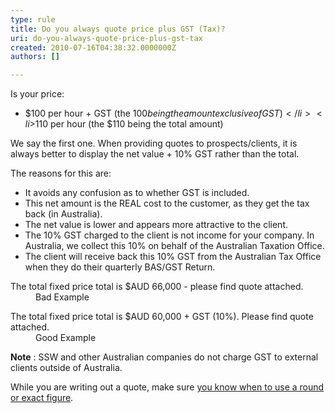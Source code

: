 ```yaml
---
type: rule
title: Do you always quote price plus GST (Tax)?
uri: do-you-always-quote-price-plus-gst-tax
created: 2010-07-16T04:38:32.0000000Z
authors: []

---
```




<span class='intro'> <p>​Is your price&#58; <br></p><ul><li>​$100 per hour + GST (the $100 being the amount exclusive of GST)</li><li>$110 per hour (the $110 being the total amount) </li></ul> </span>


  <p>We say the first one. When providing quotes to prospects/clients, it is always better to display the net value + 10% GST rather than the total. </p>
<p>The reasons for this are&#58; </p>
<ul>
    <li>It avoids any confusion as to whether GST is included. </li>
    <li>This net amount is the REAL cost to the customer, as they get the tax back (in Australia). </li>
    <li>The net value is lower and appears more attractive to the client. </li>
    <li>The 10% GST charged to the client is not income for your company. In Australia, we collect this 10% on behalf of the Australian Taxation Office. </li>
    <li>The client will receive back this 10% GST from the Australian Tax Office when they do their quarterly BAS/GST Return. </li>
</ul>
<dl class="bad">
    <dt>The total fixed price total is $AUD 66,000 - please find quote attached. </dt>
    <dd>Bad Example </dd>
</dl>
<dl class="good">
    <dt>The total fixed price total is $AUD 60,000 + GST (10%). Please find quote attached. </dt>
    <dd>Good Example </dd>
</dl>
<p><b>Note</b> &#58; SSW and other Australian companies do not charge GST to external clients outside of Australia.<br></p><p>​While you are writing out a quote, make sure&#160;​<a href="/_layouts/15/FIXUPREDIRECT.ASPX?WebId=3dfc0e07-e23a-4cbb-aac2-e778b71166a2&amp;TermSetId=07da3ddf-0924-4cd2-a6d4-a4809ae20160&amp;TermId=b2c96952-bfc1-440f-af5f-ec26fcc36002">you know when to use a round or exact figure</a>.​<br><br></p>



